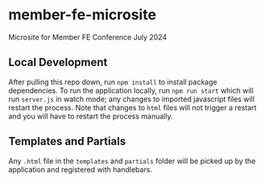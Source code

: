 # member-fe-microsite
Microsite for Member FE Conference July 2024

## Local Development

After pulling this repo down, run `npm install` to install package dependencies.  To run the application locally, run `npm run start` which will run `server.js` in watch mode; any changes to imported javascript files will restart the process. Note that changes to `html` files will not trigger a restart and you will have to restart the process manually.

## Templates and Partials

Any `.html` file in the `templates` and `partials` folder will be picked up by the application and registered with handlebars.
